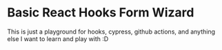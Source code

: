# Basic React Hooks Form Wizard

This is just a playground for hooks, cypress, github actions, and anything else I want to learn and play with :D